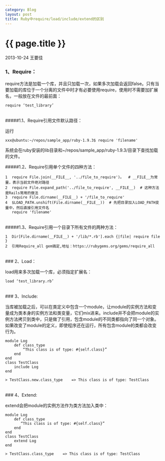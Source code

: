 ```yaml
---
category: Blog
layout: post
title: Ruby中require/load/include/extend的区别
---
```


{{ page.title }}
================

<p class="meta">2013-10-24 王要佳</p>

### 1、Require：

require方法是加载一个库，并且只加载一次，如果多次加载会返回false。只有当要加载的库位于一个分离的文件中时才有必要使用require，使用时不需要加扩展名，一般放在文件的最前面：

    require ‘test_library’
<br>
#####1.1、Require引用文件默认路径：

运行

    xxx@ubuntu:~/repos/sample_app/ruby-1.9.3$ require 'filename'

系统会在ruby安装的lib目录和~/repos/sample_app/ruby-1.9.3/目录下查找加载的文件。

#####1.2、Require引用单个文件的四种方法：
<br>

    1  require File.join(__FILE__, '../file_to_require')。  # __FILE__为常量，表示当前文件绝对路径
    2  require File.expand_path('../file_to_require', __FILE__)  # 这种方法是Rails常用的做法
    3  require File.dirname(__FILE__) + '/file_to_require'    
    4  $LOAD_PATH.unshift(File.dirname(__FILE__))  # 先把目录加入LOAD_PATH变量中，然后直接引用文件名
       require 'filename'
<br>
#####1.3、Require引用一个目录下所有文件的两种方法：
<br>

    1  Dir[File.dirname(__FILE__) + '/lib/*.rb'].each {|file| require file }
    2  引用Require_all gem搞定,地址：https://rubygems.org/gems/require_all
<br>
### 2、Load：

load用来多次加载一个库，必须指定扩展名：

    load ‘test_library.rb’
<br>
### 3、Include:

当库被加载之后，可以在类定义中包含一个module，让module的实例方法和变量成为类本身的实例方法和类变量，它们mix进来。include并不会把module的实例方法拷贝到类中，只是做了引用，包含module的不同类都指向了同一个对象。如果改变了module的定义，即使程序还在运行，所有包含module的类都会改变行为。

    module Log 
        def class_type 
            “This class is of type: #{self.class}” 
        end 
    end 
    class TestClass 
        include Log 
    end 

    > TestClass.new.class_type    => This class is of type: TestClass
<br>
### 4、Extend:

extend会把module的实例方法作为类方法加入类中：

    module Log 
        def class_type 
           “This class is of type: #{self.class}” 
        end 
    end 
    class TestClass 
        extend Log 
    end
 
    > TestClass.class_type    => This class is of type: TestClass










    















